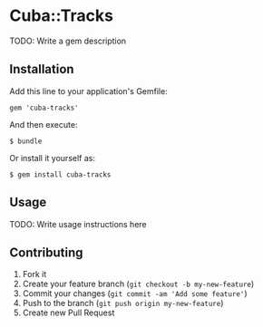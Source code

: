 # Cuba::Tracks

TODO: Write a gem description

## Installation

Add this line to your application's Gemfile:

    gem 'cuba-tracks'

And then execute:

    $ bundle

Or install it yourself as:

    $ gem install cuba-tracks

## Usage

TODO: Write usage instructions here

## Contributing

1. Fork it
2. Create your feature branch (`git checkout -b my-new-feature`)
3. Commit your changes (`git commit -am 'Add some feature'`)
4. Push to the branch (`git push origin my-new-feature`)
5. Create new Pull Request
